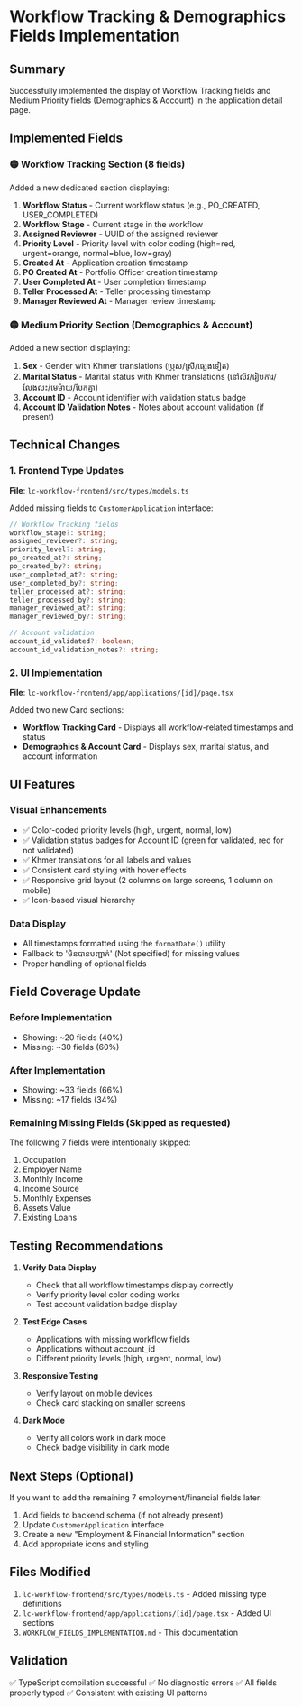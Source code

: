 # Workflow Tracking & Demographics Fields Implementation

## Summary
Successfully implemented the display of Workflow Tracking fields and Medium Priority fields (Demographics & Account) in the application detail page.

## Implemented Fields

### 🟡 Workflow Tracking Section (8 fields)
Added a new dedicated section displaying:

1. **Workflow Status** - Current workflow status (e.g., PO_CREATED, USER_COMPLETED)
2. **Workflow Stage** - Current stage in the workflow
3. **Assigned Reviewer** - UUID of the assigned reviewer
4. **Priority Level** - Priority level with color coding (high=red, urgent=orange, normal=blue, low=gray)
5. **Created At** - Application creation timestamp
6. **PO Created At** - Portfolio Officer creation timestamp
7. **User Completed At** - User completion timestamp
8. **Teller Processed At** - Teller processing timestamp
9. **Manager Reviewed At** - Manager review timestamp

### 🟡 Medium Priority Section (Demographics & Account)
Added a new section displaying:

1. **Sex** - Gender with Khmer translations (ប្រុស/ស្រី/ផ្សេងទៀត)
2. **Marital Status** - Marital status with Khmer translations (នៅលីវ/រៀបការ/លែងលះ/មេម៉ាយ/បែកគ្នា)
3. **Account ID** - Account identifier with validation status badge
4. **Account ID Validation Notes** - Notes about account validation (if present)

## Technical Changes

### 1. Frontend Type Updates
**File**: `lc-workflow-frontend/src/types/models.ts`

Added missing fields to `CustomerApplication` interface:
```typescript
// Workflow Tracking fields
workflow_stage?: string;
assigned_reviewer?: string;
priority_level?: string;
po_created_at?: string;
po_created_by?: string;
user_completed_at?: string;
user_completed_by?: string;
teller_processed_at?: string;
teller_processed_by?: string;
manager_reviewed_at?: string;
manager_reviewed_by?: string;

// Account validation
account_id_validated?: boolean;
account_id_validation_notes?: string;
```

### 2. UI Implementation
**File**: `lc-workflow-frontend/app/applications/[id]/page.tsx`

Added two new Card sections:
- **Workflow Tracking Card** - Displays all workflow-related timestamps and status
- **Demographics & Account Card** - Displays sex, marital status, and account information

## UI Features

### Visual Enhancements
- ✅ Color-coded priority levels (high, urgent, normal, low)
- ✅ Validation status badges for Account ID (green for validated, red for not validated)
- ✅ Khmer translations for all labels and values
- ✅ Consistent card styling with hover effects
- ✅ Responsive grid layout (2 columns on large screens, 1 column on mobile)
- ✅ Icon-based visual hierarchy

### Data Display
- All timestamps formatted using the `formatDate()` utility
- Fallback to 'មិនបានបញ្ជាក់' (Not specified) for missing values
- Proper handling of optional fields

## Field Coverage Update

### Before Implementation
- Showing: ~20 fields (40%)
- Missing: ~30 fields (60%)

### After Implementation
- Showing: ~33 fields (66%)
- Missing: ~17 fields (34%)

### Remaining Missing Fields (Skipped as requested)
The following 7 fields were intentionally skipped:
1. Occupation
2. Employer Name
3. Monthly Income
4. Income Source
5. Monthly Expenses
6. Assets Value
7. Existing Loans

## Testing Recommendations

1. **Verify Data Display**
   - Check that all workflow timestamps display correctly
   - Verify priority level color coding works
   - Test account validation badge display

2. **Test Edge Cases**
   - Applications with missing workflow fields
   - Applications without account_id
   - Different priority levels (high, urgent, normal, low)

3. **Responsive Testing**
   - Verify layout on mobile devices
   - Check card stacking on smaller screens

4. **Dark Mode**
   - Verify all colors work in dark mode
   - Check badge visibility in dark mode

## Next Steps (Optional)

If you want to add the remaining 7 employment/financial fields later:
1. Add fields to backend schema (if not already present)
2. Update `CustomerApplication` interface
3. Create a new "Employment & Financial Information" section
4. Add appropriate icons and styling

## Files Modified

1. `lc-workflow-frontend/src/types/models.ts` - Added missing type definitions
2. `lc-workflow-frontend/app/applications/[id]/page.tsx` - Added UI sections
3. `WORKFLOW_FIELDS_IMPLEMENTATION.md` - This documentation

## Validation

✅ TypeScript compilation successful
✅ No diagnostic errors
✅ All fields properly typed
✅ Consistent with existing UI patterns

